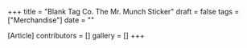 +++
title = "Blank Tag Co. The Mr. Munch Sticker"
draft = false
tags = ["Merchandise"]
date = ""

[Article]
contributors = []
gallery = []
+++